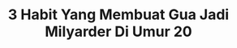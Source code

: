 ---
id: 00006
vid: med_Mklm_e0
title: 3 Habit Yang Membuat Gua Jadi Milyarder Di Umur 20
minutes: 8
img: http://i3.ytimg.com/vi/med_Mklm_e0/maxresdefault.jpg
creator:
  title: Timothy Ronald
  description: CEO Ternakuang
  img: https://i.ibb.co/ccvvQb3/ezgif-com-gif-maker-1.jpg
---